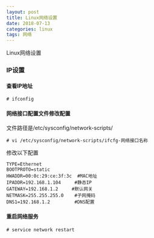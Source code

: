 ```yaml
---
layout: post
title: Linux网络设置
date: 2018-07-13
categories: linux
tags: 网络
---
```

Linux网络设置

### IP设置

#### 查看IP地址

```
# ifconfig
```

#### 网络接口配置文件修改配置

文件路径是/etc/sysconfig/network-scripts/

```
# vi /etc/sysconfig/network-scripts/ifcfg-网络接口名称
```

修改以下配置

```
TYPE=Ethernet
BOOTPROTO=static
HWADDR=00:0c:29:ce:3f:3c  #MAC地址
IPADDR=192.168.1.104     #静态IP
GATEWAY=192.168.1.2     #默认网关
NETMASK=255.255.255.0    #子网掩码
DNS1=192.168.1.2         #DNS配置
```

#### 重启网络服务

```
# service network restart
```